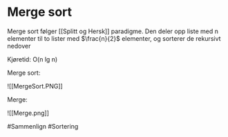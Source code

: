 # Merge sort

Merge sort følger [[Splitt og Hersk]] paradigme.
Den deler opp liste med n elementer til to lister med $\frac{n}{2}$ elementer,
og sorterer de rekursivt nedover

Kjøretid: O(n lg n)

Merge sort:

![[MergeSort.PNG]]

Merge:

![[Merge.png]]

#Sammenlign
#Sortering